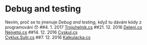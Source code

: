 # Debug and testing
Nevím, proč se to jmenuje *Debug and testing,* když tu dávám kódy z programování :hushed:
##4. 1. 2017
[Trojuhelnik.cs](Trojuhelnik.cs)
##21. 12. 2016
[Deleni.cs](Deleni.cs)<br>
[Nejvetsi.cs](Nejvetsi.cs)
##14. 12. 2016
[Cyskul.cs](Cyklus.cs)<br>
[Cyklus.Sulir.cs](Cyklus.Sulir.cs)
##7. 12. 2016
[Kalkulacka.cs](Kalkulacka.cs)
